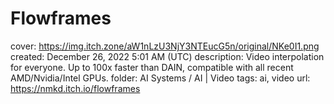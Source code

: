 # Flowframes

cover: https://img.itch.zone/aW1nLzU3NjY3NTEucG5n/original/NKe0I1.png
created: December 26, 2022 5:01 AM (UTC)
description: Video interpolation for everyone. Up to 100x faster than DAIN, compatible with all recent AMD/Nvidia/Intel GPUs.
folder: AI Systems / AI | Video
tags: ai, video
url: https://nmkd.itch.io/flowframes